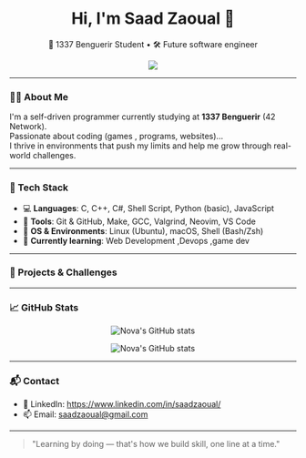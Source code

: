 <h1 align="center">Hi, I'm Saad Zaoual 👋</h1>
<p align="center">
  🧠 1337 Benguerir Student • 🛠️ Future software engineer
</p>
<p align="center">
  <img src="https://readme-typing-svg.herokuapp.com/?lines=Welcome+to+Saad's+World!;Programmer+at+1337+Benguerir;&center=true&width=500&height=45">
</p>

---

### 👨‍💻 About Me

I'm a self-driven programmer currently studying at **1337 Benguerir** (42 Network).  
Passionate about coding (games , programs, websites)...  
I thrive in environments that push my limits and help me grow through real-world challenges.

---

### 🔧 Tech Stack

- 💻 **Languages**: C, C++, C#, Shell Script, Python (basic), JavaScript
- 🧰 **Tools**: Git & GitHub, Make, GCC, Valgrind, Neovim, VS Code
- 🐧 **OS & Environments**: Linux (Ubuntu), macOS, Shell (Bash/Zsh)
- 🌱 **Currently learning**: Web Development ,Devops ,game dev

---

### 🚀 Projects & Challenges


---
### 📈 GitHub Stats
<p align="center">

  <img src="https://badge.mediaplus.ma/levi/szaoual" alt="Nova's GitHub stats" />
</p>
<p align="center">
  <img src="https://github-readme-stats.vercel.app/api?username=saadzaoual&show_icons=true&theme=tokyonight" alt="Nova's GitHub stats" />
</p>

---

### 📬 Contact

- 🔗 LinkedIn: https://www.linkedin.com/in/saadzaoual/
- 📫 Email: saadzaoual@gmail.com

---

> "Learning by doing — that's how we build skill, one line at a time."

